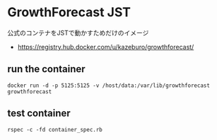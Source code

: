 # GrowthForecast JST

公式のコンテナをJSTで動かすためだけのイメージ

- https://registry.hub.docker.com/u/kazeburo/growthforecast/

## run the container

```
docker run -d -p 5125:5125 -v /host/data:/var/lib/growthforecast growthforecast
```

## test container

```
rspec -c -fd container_spec.rb
```
